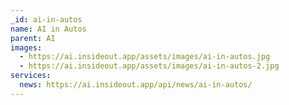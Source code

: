 ```yaml
---
_id: ai-in-autos
name: AI in Autos
parent: AI
images:
  - https://ai.insideout.app/assets/images/ai-in-autos.jpg
  - https://ai.insideout.app/assets/images/ai-in-autos-2.jpg
services:
  news: https://ai.insideout.app/api/news/ai-in-autos/
---
```

